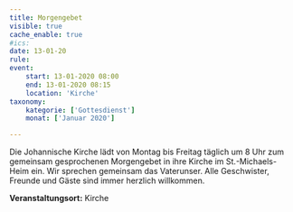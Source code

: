 ```yaml
---
title: Morgengebet
visible: true
cache_enable: true
#ics: 
date: 13-01-20
rule: 
event:
	start: 13-01-2020 08:00
	end: 13-01-2020 08:15
	location: 'Kirche'
taxonomy:
	kategorie: ['Gottesdienst']
	monat: ['Januar 2020']

---
```

Die Johannische Kirche lädt von Montag bis Freitag täglich um 8 Uhr zum gemeinsam gesprochenen Morgengebet in ihre Kirche im St.-Michaels-Heim ein. Wir sprechen gemeinsam das Vaterunser. Alle Geschwister, Freunde und Gäste sind immer herzlich willkommen.



**Veranstaltungsort:** Kirche

